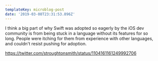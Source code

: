 ```yaml
---
templateKey: microblog-post
date: '2019-03-08T23:31:53.896Z'
---
```


I think a big part of why Swift was adopted so eagerly by the iOS dev community is from being stuck in a language without its features for so long. People were itching for them from experience with other languages, and couldn't resist pushing for adoption.

https://twitter.com/stroughtonsmith/status/1104161161249992706

